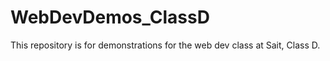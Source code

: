 # WebDevDemos_ClassD
This repository is for demonstrations for the web dev class at Sait, Class D. 
